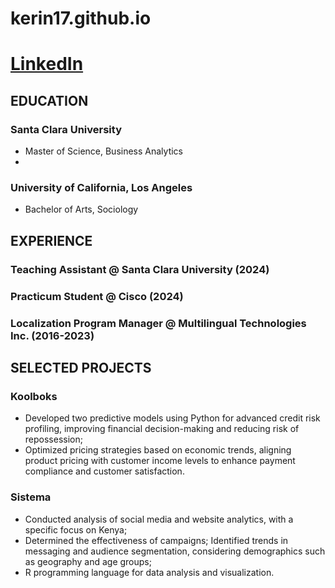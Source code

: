 # kerin17.github.io
# [LinkedIn](https://www.linkedin.com/in/kerin-w-67445690/)

## EDUCATION
### Santa Clara University  
- Master of Science, Business Analytics
- 
### University of California, Los Angeles
- Bachelor of Arts, Sociology

## EXPERIENCE
### Teaching Assistant @ Santa Clara University (2024)
### Practicum Student @ Cisco (2024)
### Localization Program Manager @ Multilingual Technologies Inc. (2016-2023)

## SELECTED PROJECTS
### Koolboks
- Developed two predictive models using Python for advanced credit risk profiling, improving
financial decision-making and reducing risk of repossession;
- Optimized pricing strategies based on economic trends, aligning product pricing with customer
income levels to enhance payment compliance and customer satisfaction.

### Sistema
- Conducted analysis of social media and website analytics, with a specific focus on Kenya;
- Determined the effectiveness of campaigns; Identified trends in messaging and audience
segmentation, considering demographics such as geography and age groups;
- R programming language for data analysis and visualization.
